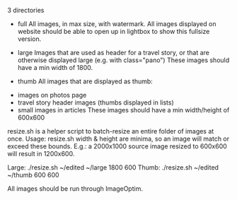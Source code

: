 3 directories

- full
All images, in max size, with watermark.
All images displayed on website should be able to open up in lightbox to show
this fullsize version.

- large
Images that are used as header for a travel story, or that are otherwise
displayed large (e.g. with class="pano")
These images should have a min width of 1800.

- thumb
All images that are displayed as thumb:
* images on photos page
* travel story header images (thumbs displayed in lists)
* small images in articles
These images should have a min width/height of 600x600

resize.sh is a helper script to batch-resize an entire folder of images at once.
Usage: resize.sh <sourcedir> <targetdir> <width> <height>
width & height are minima, so an image will match or exceed these bounds.
E.g.: a 2000x1000 source image resized to 600x600 will result in 1200x600.

Large: ./resize.sh ~/edited ~/large 1800 600
Thumb: ./resize.sh ~/edited ~/thumb 600 600

All images should be run through ImageOptim.
